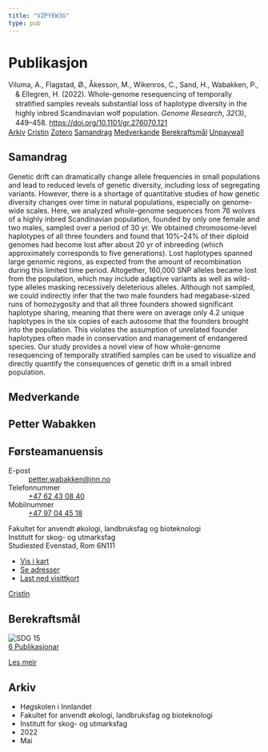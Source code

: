 ```yaml
---
title: "VZPYEW3G"
type: pub
---
```

<h1>Publikasjon</h1>
<article id="csl-bib-container-VZPYEW3G" class="csl-bib-container">
  <div class="csl-bib-body" style="line-height: 1.35; padding-left: 1em; text-indent:-1em;">
  <div class="csl-entry">Viluma, A., Flagstad, &#xD8;., &#xC5;kesson, M., Wikenros, C., Sand, H., Wabakken, P., &amp; Ellegren, H. (2022). Whole-genome resequencing of temporally stratified samples reveals substantial loss of haplotype diversity in the highly inbred Scandinavian wolf population. <i>Genome Research</i>, <i>32</i>(3), 449&#x2013;458. <a href="https://doi.org/10.1101/gr.276070.121">https://doi.org/10.1101/gr.276070.121</a></div>
</div>
  <div class="csl-bib-buttons">
    <a href="#taxonomy-article-VZPYEW3G" class="csl-bib-button">Arkiv</a>
    <a href="https://app.cristin.no/results/show.jsf?id=2023582" alt="Cristin URL" class="csl-bib-button">Cristin</a>
    <a href="http://zotero.org/groups/5402882/items/VZPYEW3G" alt="Zotero URL" class="csl-bib-button">Zotero</a>
    <a href="#abstract-article-VZPYEW3G" class="csl-bib-button">Samandrag</a>
    <a href="#contributors-article-VZPYEW3G" class="csl-bib-button">Medverkande</a>
    <a href="#sdg-article-VZPYEW3G" class="csl-bib-button">Berekraftsmål</a>
    <a href="https://genome.cshlp.org/content/32/3/449.full.pdf" class="csl-bib-button">Unpaywall</a>
  </div>
  <div id="csl-bib-meta-container-VZPYEW3G"></div>
</article>
<div id="csl-bib-meta-VZPYEW3G" class="csl-bib-meta">
  <article id="abstract-article-VZPYEW3G" class="abstract-article">
    <h1>Samandrag</h1>
    Genetic drift can dramatically change allele frequencies in small populations and lead to reduced levels of genetic diversity, including loss of segregating variants. However, there is a shortage of quantitative studies of how genetic diversity changes over time in natural populations, especially on genome-wide scales. Here, we analyzed whole-genome sequences from 76 wolves of a highly inbred Scandinavian population, founded by only one female and two males, sampled over a period of 30 yr. We obtained chromosome-level haplotypes of all three founders and found that 10%–24% of their diploid genomes had become lost after about 20 yr of inbreeding (which approximately corresponds to five generations). Lost haplotypes spanned large genomic regions, as expected from the amount of recombination during this limited time period. Altogether, 160,000 SNP alleles became lost from the population, which may include adaptive variants as well as wild-type alleles masking recessively deleterious alleles. Although not sampled, we could indirectly infer that the two male founders had megabase-sized runs of homozygosity and that all three founders showed significant haplotype sharing, meaning that there were on average only 4.2 unique haplotypes in the six copies of each autosome that the founders brought into the population. This violates the assumption of unrelated founder haplotypes often made in conservation and management of endangered species. Our study provides a novel view of how whole-genome resequencing of temporally stratified samples can be used to visualize and directly quantify the consequences of genetic drift in a small inbred population.
  </article>
  <article id="contributors-article-VZPYEW3G" class="contributors-article">
    <h1>Medverkande</h1>
    <div class="personas"> <div class="vrtx-hinn-person-card"> <div class="photo"> <i class="lar la-user-circle missing-person"></i> </div> <div class="info"> <hgroup><h1>Petter Wabakken</h1> <h2>Førsteamanuensis</h2> </hgroup><dl> <dt>E-post</dt> <dd> <a href="mailto:petter.wabakken@inn.no">petter.wabakken@inn.no</a> </dd> <dt>Telefonnummer</dt> <dd><a href="tel:+4762430840"> +47 62 43 08 40 </a></dd> <dt>Mobilnummer</dt> <dd><a href="tel:+4797044518"> +47 97 04 45 18 </a></dd> </dl> <p> Fakultet for anvendt økologi, landbruksfag og bioteknologi<br> Institutt for skog- og utmarksfag<br> Studiested Evenstad, Rom 6N111 </p> <ul class="vrtx-hinn-links"> <li><a href="https://www.google.com/maps?q=61.42516,11.07813">Vis i kart</a></li> <li><a href="https://www.inn.no/finn-en-ansatt/petter-wabakken.html#vrtx-hinn-addresses">Se adresser</a></li> <li><a href="https://www.inn.no/finn-en-ansatt/petter-wabakken.html?vrtx=vcf">Last ned visittkort</a></li> </ul> </div> </div> <a href="https://app.cristin.no/persons/show.jsf?id=328337" alt="Cristin URL" class="personas-cristin">Cristin</a> </div>
  </article>
  <article id="sdg-article-VZPYEW3G" class="sdg-article">
    <h1>Berekraftsmål</h1>
    <div class="sdg-container"><div id="sdg15" class="sdg"> <img src="{{< params subfolder >}}images/sdg/sdg15_no.png" class="image" alt="SDG 15"> <div class="sdg-overlay"> <a href="{{< params subfolder >}}no/archive/?sdg=15#archive" class="sdg-publication-count"><span>6</span> Publikasjonar</a> <p><a href="NA" class="sdg-read-more">Les meir</a></p> </div> </div></div>
  </article>
  <article id="taxonomy-article-VZPYEW3G" class="taxonomy-article">
    <h1>Arkiv</h1>
    <ul>
      <li>Høgskolen i Innlandet</li>
      <li>Fakultet for anvendt økologi, landbruksfag og bioteknologi</li>
      <li>Institutt for skog- og utmarksfag</li>
      <li>2022</li>
      <li>Mai</li>
    </ul>
  </article>
</div>
